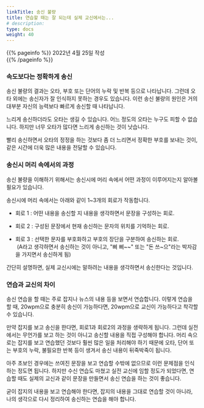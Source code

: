 ```yaml
---
linkTitle: 송신 불량
title: 연습할 때는 잘 되는데 실제 교신에서는...
# description: 
type: docs
weight: 40
---
```

{{% pageinfo %}}
2022년 4월 25일 작성<br>
{{% /pageinfo %}}

### 속도보다는 정확하게 송신

송신 불량의 결과는 오타, 부호 또는 단어의 누락 및 반복 등으로 나타납니다. 그런데 오타 외에는 송신자가 잘 인식하지 못하는 경우도 있습니다. 이런 송신 불량의 원인은 거의 대부분 자신의 능력보다 빠르게 송신할 때 나타납니다.

느리게 송신하더라도 오타는 생길 수 있습니다. 어느 정도의 오타는 누구도 피할 수 없습니다. 하지만 너무 오타가 많다면 느리게 송신하는 것이 낫습니다.

빨리 송신하면서 오타의 정정을 하는 것보다 좀 더 느리면서 정확한 부호를 보내는 것이, 같은 시간에 더욱 많은 내용을 전달할 수 있습니다.

### 송신시 머리 속에서의 과정

송신 불량을 이해하기 위해서는 송신시에 머리 속에서 어떤 과정이 이루어지는지 알아볼 필요가 있습니다.

송신시에 머리 속에서는 아래와 같이 1~3개의 회로가 작동합니다.
 
* 회로 1 : 어떤 내용을 송신할 지 내용을 생각하면서 문장을 구성하는 회로.

* 회로 2 : 구성된 문장에서 현재 송신하는 문자의 위치를 기억하는 회로.

* 회로 3 : 선택한 문자를 부호화하고 부호의 장단을 구분하여 송신하는 회로.<br>
  (A라고 생각하면서 송신하는 것이 아니고, "삐 삐~~" 또는 "돈 쓰~으"라는 박자감을 가지면서 송신하게 됨)

간단히 설명하면, 실제 교신시에는 말하려는 내용을 생각하면서 송신한다는 것입니다.

### 연습과 교신의 차이

송신 연습을 할 때는 주로 잡지나 뉴스의 내용 등을 보면서 연습합니다. 이렇게 연습을 할 때, 20wpm으로 충분히 송신이 가능하다면, 20wpm으로 교신이 가능하다고 착각할 수 있습니다.

만약 잡지를 보고 송신을 한다면, 회로1과 회로2의 과정을 생략하게 됩니다. 그런데 실전에서는 무언가를 보고 하는 것이 아니고 송신할 내용을 직접 구성해야 합니다. 머리 속으로는 잡지를 보고 연습했던 것보다 훨씬 많은 일을 처리해야 하기 때문에 오타, 단어 또는 부호의 누락, 불필요한 반복 등이 생겨서 송신 내용이 뒤죽박죽이 됩니다.

아주 초보인 경우에는 쓰여진 문장을 보고 연습할 수밖에 없으므로 이런 문제점을 인식하는 정도면 됩니다. 하지만 수신 연습도 마쳤고 실전 교신에 임할 정도가 되었다면, 연습할 때도 실제의 교신과 같이 문장을 만들면서 송신 연습을 하는 것이 좋습니다.

굳이 잡지의 내용을 보고 연습해야 한다면, 잡지의 내용을 그대로 연습할 것이 아니라, 나의 생각으로 다시 정리하여 송신하는 연습을 해야 합니다.
